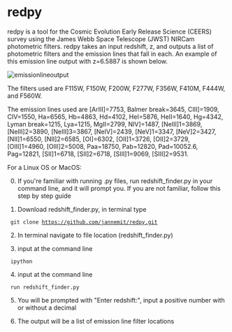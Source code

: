 # redpy 

redpy is a tool for the Cosmic Evolution Early Release Science (CEERS) survey using the James Webb Space Telescope (JWST) NIRCam photometric filters. redpy takes an input redshift, z, and outputs a list of photometric filters and the emission lines that fall in each. An example of this  emission line output with z=6.5887 is shown below.

![emissionlineoutput](https://github.com/user-attachments/assets/6bba328e-580a-4ff0-ae94-43b7fa847c2c)

The filters used are F115W, F150W, F200W, F277W, F356W, F410M, F444W, and F560W.

The emission lines used are [ArIII]=7753, Balmer break=3645, CIII]=1909, CIV=1550, Ha=6565, Hb=4863, Hd=4102, HeI=5876, HeII=1640, Hg=4342, Lyman break=1215, Lya=1215, MgII=2799, NIV]=1487, [NeIII]1=3869, [NeIII]2=3890, [NeIII]3=3867, [NeIV]=2439, [NeV]1=3347, [NeV]2=3427, [NII]1=6550, [NII]2=6585, [OI]=6302, [OII]1=3726, [OII]2=3729, [OIII]1=4960, [OIII]2=5008, Paa=18750, Pab=12820, Pad=10052.6, Pag=12821, [SII]1=6718, [SII]2=6718, [SIII]1=9069, [SIII]2=9531.



For a Linux OS or MacOS:

0. If you're familiar with running .py files, run redshift_finder.py in your command line, and it will prompt you. If you are not familiar, follow this step by step guide

1. Download redshift_finder.py, in terminal type

<code> git clone https://github.com/jannemit/redpy.git </code> 

2. In terminal navigate to file location (redshift_finder.py)

3. input at the command line

<code> ipython </code>

4. input at the command line

<code> run redshift_finder.py </code>

5. You will be prompted with "Enter redshift:", input a positive number with or without a decimal
    
6. The output will be a list of emission line filter locations 
